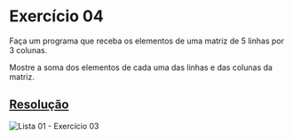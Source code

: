 # Exercício 04

Faça um programa que receba os elementos de uma matriz de 5 linhas por 3 colunas. 

Mostre a soma dos elementos de cada uma das linhas e das colunas da matriz.

## <a href="/codigo\Lista 01\Exercício 04\Program.cs">Resolução</a>

![Lista 01 - Exercício 03](/relatorio/img/Lista%2001%20-%20Exerc%C3%ADcio%2004.png)